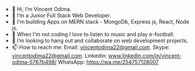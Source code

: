 - 👋 Hi, I’m Vincent Odima.
- 👀 I’m a Junior Full Stack Web Developer.
- 🌱 I'm building Apps on MERN stack - MongoDb, Express js, React, Node js.
- 🌱 When I'm not coding I love to listen to music and play e-football.
- 💞️ I’m looking to hang out and collaborate on web development projects.
- 📫 How to reach me:
  Email: vincentodima22@gmail.com.
  Skype: vincentodima22@gmail.com.
  Linkedin: www.linkedin.com/in/vincent-odima-5767b498/
  WhatsApp: https://wa.me/254757128007

